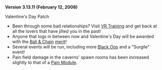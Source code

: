 **Version 3.13.11 (February 12, 2008)**

Valentine's Day Patch

- Been through some bad relationships? Visit [VR
  Training](../locations/VR_Training.md) and get back at all the lovers
  that have jilted you in the past!
- Anyone that logs in between now and Valentine's Day will be awarded
  with the [Ball & Chain](Ball_.md&_Chain)
  [merit](../merits/Merit_Commendations.md)!
- Several events will be run, including more [Black
  Ops](../terminology/Black_Ops.md) and a "Surgile" event!
- Pain field damage in the caverns' spawn rooms has been increased
  slightly to that of a [Pain Module](../etc/Pain_Module.md).

<!--[Category:Patches](../Category:Patches.md)-->

